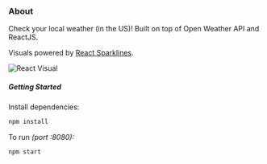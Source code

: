 ### About
Check your local weather (in the US)! Built on top of Open Weather API and ReactJS. 

Visuals powered by [React Sparklines](http://borisyankov.github.io/react-sparklines/).


![React Visual](	https://s3-us-west-2.amazonaws.com/prosdevlab/images/weather-reactjs.png)


##### Getting Started
Install dependencies:
```bash
npm install
```

To run *(port :8080):*
```bash
npm start
```

